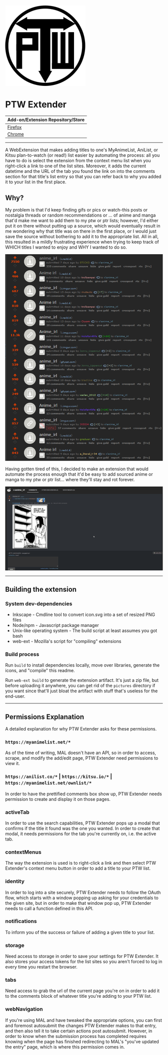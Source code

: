 <!-- markdownlint-disable-next-line first-line-heading -->
![PTW Extender Icon](icons/icon.svg "PTW Extender Icon")

# PTW Extender

| Add-on/Extension Repository/Store |
| --- |
| [Firefox](https://addons.mozilla.org/en-US/firefox/addon/ptw-extender/) |
| [Chrome](https://chrome.google.com/webstore/detail/ptw-extender/cbllkljhggikogmnnfiihcbgenkmjanh)

---

A WebExtension that makes adding titles to one's MyAnimeList, AniList, or Kitsu
plan-to-watch (or read!) list easier by automating the process: all you have to
do is select the extension from the context menu list when you right-click a
link to one of the list sites.  Moreover, it adds the current datetime and the
URL of the tab you found the link on into the comments section for that title's
list entry so that you can refer back to why you added it to your list in the
first place.

## Why?

My problem is that I'd keep finding gifs or pics or watch-this posts or
nostalgia threads or random recommendations or ... of anime and manga
that'd make me want to add them to my ptw or ptr lists; however, I'd either put
it on there without putting up a source, which would eventually result in me
wondering why that title was on there in the first place, or I would just save
the source without bothering to add it to the appropriate list.  All in all,
this resulted in a mildly frustrating experience when trying to keep track of
WHICH titles I wanted to enjoy and WHY I wanted to do so.

![The Problem](the_problem.png "The Problem")

Having gotten tired of this, I decided to make an extension that would automate
the process enough that it'd be easy to add sourced anime or manga to my ptw or
ptr list... where they'll stay and rot forever.

![The Solution](the_solution.gif "The Solution")

---

## Building the extension

### System dev-dependencies

* Inkscape - Cmdline tool to convert icon.svg into a set of resized PNG files
* Node/npm - Javascript package manager
* Unix-like operating system - The build script at least assumes you got bash
* web-ext - Mozilla's script for "compiling" extensions

### Build process

Run `build` to install dependencies locally, move over libraries,
generate the icons, and "compile" this readme.

Run `web-ext build` to generate the extension artifact.  It's just a zip file,
but before uploading it anywhere, you can get rid of the `pictures` directory
if you want since that'll just bloat the artifact with stuff that's useless for
the end-user.

---

## Permissions Explanation

A detailed explanation for why PTW Extender asks for these permissions.

### `https://myanimelist.net/*`

As of the time of writing, MAL doesn't have an API, so in order to access,
scrape, and modify the add/edit page, PTW Extender need permissions to view it.

<!-- markdownlint-disable-next-line line-length-->
### `https://anilist.co/*` | `https://kitsu.io/*` | `https://myanimelist.net/ownlist/*`

In order to have the prettified comments box show up,
PTW Extender needs permission to create and display it on those pages.

### activeTab

In order to use the search capabilities, PTW Extender pops up a modal that
confirms if the title it found was the one you wanted.  In order to create that
modal, it needs permissions for the tab you're currently on, i.e. the active tab.

### contextMenus

The way the extension is used is to right-click a link and then select
PTW Extender's context menu button in order to add a title to your PTW list.

### identity

In order to log into a site securely, PTW Extender needs to follow the OAuth flow,
which starts with a window popping up asking for your credentials to the given site,
but in order to make that window pop up, PTW Extender needs to call a function
defined in this API.

### notifications

To inform you of the success or failure of adding a given title to your list.

### storage

Need access to storage in order to save your settings for PTW Extender.
It also stores your access tokens for the list sites so you aren't forced to log
in every time you restart the browser.

### tabs

Need access to grab the url of the current page you're on in order to add it to
the comments block of whatever title you're adding to your PTW list.

### webNavigation

If you're using MAL and have tweaked the appropriate options, you can first and
foremost autosubmit the changes PTW Extender makes to that entry, and then also
tell it to take certain actions post autosubmit.  However, in order to know when
the submission process has completed requires knowing when the page has finished
redirecting to MAL's "you've updated the entry" page, which is where this
permission comes in.
